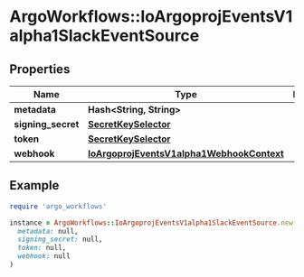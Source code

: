 # ArgoWorkflows::IoArgoprojEventsV1alpha1SlackEventSource

## Properties

| Name | Type | Description | Notes |
| ---- | ---- | ----------- | ----- |
| **metadata** | **Hash&lt;String, String&gt;** |  | [optional] |
| **signing_secret** | [**SecretKeySelector**](SecretKeySelector.md) |  | [optional] |
| **token** | [**SecretKeySelector**](SecretKeySelector.md) |  | [optional] |
| **webhook** | [**IoArgoprojEventsV1alpha1WebhookContext**](IoArgoprojEventsV1alpha1WebhookContext.md) |  | [optional] |

## Example

```ruby
require 'argo_workflows'

instance = ArgoWorkflows::IoArgoprojEventsV1alpha1SlackEventSource.new(
  metadata: null,
  signing_secret: null,
  token: null,
  webhook: null
)
```

